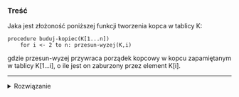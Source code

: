 ### Treść
Jaka jest złożoność poniższej funkcji tworzenia kopca w tablicy K:
```
procedure buduj-kopiec(K[1...n])
    for i <- 2 to n: przesun-wyzej(K,i)
```
gdzie przesun-wyzej przywraca porządek kopcowy w kopcu zapamiętanym
w tablicy K[1...i], o ile jest on zaburzony przez element K[i].

------
<details><summary>Rozwiązanie</summary>

![](https://i.imgur.com/7l4bkqk.png)
<p>
    
